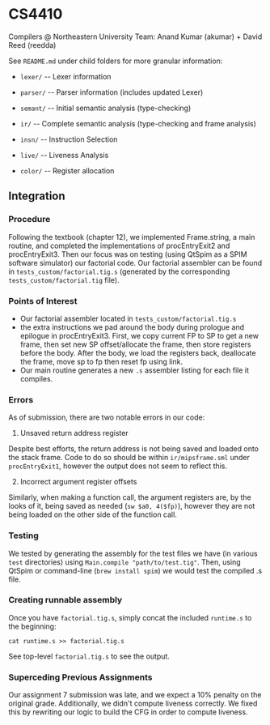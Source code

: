 # CS4410
Compilers @ Northeastern University
Team: Anand Kumar (akumar) + David Reed (reedda)

See `README.md` under child folders for more granular information:

- `lexer/` -- Lexer information

- `parser/` -- Parser information (includes updated Lexer)

- `semant/` -- Initial semantic analysis (type-checking)

- `ir/` -- Complete semantic analysis (type-checking and frame analysis)

- `insn/` -- Instruction Selection

- `live/` -- Liveness Analysis

- `color/` -- Register allocation

## Integration

### Procedure

Following the textbook (chapter 12), we implemented Frame.string, a main routine, and completed
the implementations of procEntryExit2 and procEntryExit3. Then our focus was on testing (using
QtSpim as a SPIM software simulator) our factorial code. Our factorial assembler can be found in
`tests_custom/factorial.tig.s` (generated by the corresponding `tests_custom/factorial.tig` file).

### Points of Interest

- Our factorial assembler located in `tests_custom/factorial.tig.s`
- the extra instructions we pad around the body during prologue and epilogue in procEntryExit3. First, we
copy current FP to SP to get a new frame, then set new SP offset/allocate the frame, then store registers before the body. After the body, we load the registers back, deallocate the frame, move sp to fp then reset fp using link.
- Our main routine generates a new `.s` assembler listing for each file it compiles.

### Errors

As of submission, there are two notable errors in our code:

1. Unsaved return address register

Despite best efforts, the return address is not being saved and loaded
onto the stack frame. Code to do so should be within `ir/mipsframe.sml` under 
`procEntryExit1`, however the output does not seem to reflect this.

2. Incorrect argument register offsets

Similarly, when making a function call, the argument registers are, by the looks
of it, being saved as needed (`sw $a0, 4($fp)`), however they are not being loaded
on the other side of the function call.

### Testing

We tested by generating the assembly for the test files we have (in various `test` directories) using `Main.compile "path/to/test.tig"`. Then, using QtSpim or command-line (`brew install spim`) we would test the compiled .s file.

### Creating runnable assembly

Once you have `factorial.tig.s`, simply concat the included `runtime.s` to the beginning:

```
cat runtime.s >> factorial.tig.s
```

See top-level `factorial.tig.s` to see the output.

### Superceding Previous Assignments

Our assignment 7 submission was late, and we expect a 10% penalty on the original grade. Additionally, we didn't compute liveness correctly. We fixed this by rewriting our logic to build the CFG in order to compute liveness.
